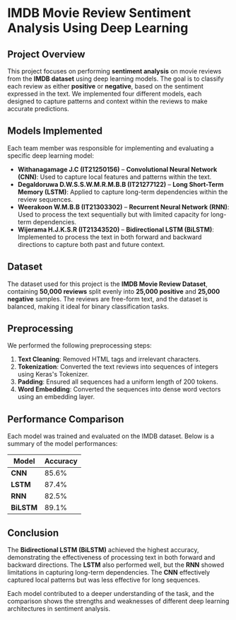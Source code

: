 # IMDB Movie Review Sentiment Analysis Using Deep Learning

## Project Overview

This project focuses on performing **sentiment analysis** on movie reviews from the **IMDB dataset** using deep learning models. The goal is to classify each review as either **positive** or **negative**, based on the sentiment expressed in the text. We implemented four different models, each designed to capture patterns and context within the reviews to make accurate predictions.

## Models Implemented
Each team member was responsible for implementing and evaluating a specific deep learning model:
- **Withanagamage J.C (IT21250156)** – **Convolutional Neural Network (CNN)**: Used to capture local features and patterns within the text.
- **Degaldoruwa D.W.S.S.W.M.R.M.B.B (IT21277122)** – **Long Short-Term Memory (LSTM)**: Applied to capture long-term dependencies within the review sequences.
- **Weerakoon W.M.B.B (IT21303302)** – **Recurrent Neural Network (RNN)**: Used to process the text sequentially but with limited capacity for long-term dependencies.
- **Wijerama H.J.K.S.R (IT21343520)** – **Bidirectional LSTM (BiLSTM)**: Implemented to process the text in both forward and backward directions to capture both past and future context.

## Dataset
The dataset used for this project is the **IMDB Movie Review Dataset**, containing **50,000 reviews** split evenly into **25,000 positive** and **25,000 negative** samples. The reviews are free-form text, and the dataset is balanced, making it ideal for binary classification tasks.

## Preprocessing
We performed the following preprocessing steps:
1. **Text Cleaning**: Removed HTML tags and irrelevant characters.
2. **Tokenization**: Converted the text reviews into sequences of integers using Keras's Tokenizer.
3. **Padding**: Ensured all sequences had a uniform length of 200 tokens.
4. **Word Embedding**: Converted the sequences into dense word vectors using an embedding layer.

## Performance Comparison
Each model was trained and evaluated on the IMDB dataset. Below is a summary of the model performances:

| **Model**   | **Accuracy** |
|-------------|--------------|
| **CNN**     | 85.6%        |
| **LSTM**    | 87.4%        |
| **RNN**     | 82.5%        |
| **BiLSTM**  | 89.1%        |

## Conclusion
The **Bidirectional LSTM (BiLSTM)** achieved the highest accuracy, demonstrating the effectiveness of processing text in both forward and backward directions. The **LSTM** also performed well, but the **RNN** showed limitations in capturing long-term dependencies. The **CNN** effectively captured local patterns but was less effective for long sequences. 

Each model contributed to a deeper understanding of the task, and the comparison shows the strengths and weaknesses of different deep learning architectures in sentiment analysis.